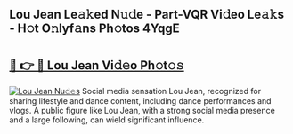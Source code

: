 ## Lou Jean Le𝚊𝚔ed N𝚞𝚍e - Part-VQR Vi𝚍eo Le𝚊𝚔s - H𝚘t O𝚗lyf𝚊ns Ph𝚘tos 4YqgE

# <h2><a href="http://hfh24u.feru.top/?c=Lou+Jean">🔗 👉 🔴 Lou Jean Vi𝚍𝚎o Ph𝚘t𝚘𝚜</a></h2>

[![Lou Jean Nu𝚍𝚎s](https://i.imgur.com/0TWrTi3.gif)](http://hfh24u.feru.top/?c=Lou+Jean)
Social media sensation Lou Jean, recognized for sharing lifestyle and dance content, including dance performances and vlogs. A public figure like Lou Jean, with a strong social media presence and a large following, can wield significant influence. 
